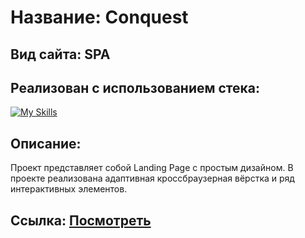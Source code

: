 # Название: Conquest
## Вид сайта: SPA
## Реализован с использованием стека:

[![My Skills](https://skillicons.dev/icons?i=html,sass,js,gulp)](https://skillicons.dev)

## Описание:
Проект представляет собой Landing Page с простым дизайном. В проекте реализована адаптивная кроссбраузерная вёрстка и ряд интерактивных элементов.

## Ссылка: [Посмотреть](https://artyomxxx.github.io/Conquest/)